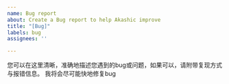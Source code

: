 ```yaml
---
name: Bug report
about: Create a Bug report to help Akashic improve
title: "[Bug]"
labels: bug
assignees: ''

---
```


您可以在这里清晰，准确地描述您遇到的bug或问题，如果可以，请附带复现方式与报错信息。
我将会尽可能快地修复bug
